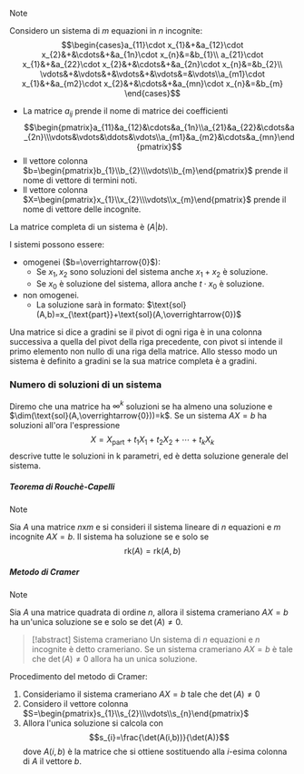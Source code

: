 >[!note]
>Considero un sistema di $m$ equazioni in $n$ incognite: $$\begin{cases}a_{11}\cdot x_{1}&+&a_{12}\cdot x_{2}&+&\cdots&+&a_{1n}\cdot x_{n}&=&b_{1}\\
>a_{21}\cdot x_{1}&+&a_{22}\cdot x_{2}&+&\cdots&+&a_{2n}\cdot x_{n}&=&b_{2}\\
>\vdots&+&\vdots&+&\vdots&+&\vdots&=&\vdots\\a_{m1}\cdot x_{1}&+&a_{m2}\cdot x_{2}&+&\cdots&+&a_{mn}\cdot x_{n}&=&b_{m}
>\end{cases}$$
>- La matrice $a_{ij}$ prende il nome di matrice dei coefficienti $$\begin{pmatrix}a_{11}&a_{12}&\cdots&a_{1n}\\a_{21}&a_{22}&\cdots&a_{2n}\\\vdots&\vdots&\ddots&\vdots\\a_{m1}&a_{m2}&\cdots&a_{mn}\end{pmatrix}$$
>- Il vettore colonna $b=\begin{pmatrix}b_{1}\\b_{2}\\\vdots\\b_{m}\end{pmatrix}$ prende il nome di vettore di termini noti.
>- Il vettore colonna $X=\begin{pmatrix}x_{1}\\x_{2}\\\vdots\\x_{m}\end{pmatrix}$ prende il nome di vettore delle incognite.

La matrice completa di un sistema è $(A | b)$.

I sistemi possono essere:
- omogenei ($b=\overrightarrow{0}$):
	- Se $x_{1},x_{2}$ sono soluzioni del sistema anche $x_{1}+x_{2}$ è soluzione.
	- Se $x_{0}$ è soluzione del sistema, allora anche $t\cdot x_{0}$ è soluzione.
- non omogenei.
	- La soluzione sarà in formato: $\text{sol}(A,b)=x_{\text{part}}+\text{sol}(A,\overrightarrow{0})$

Una matrice si dice a gradini se il pivot di ogni riga è in una colonna successiva a quella del pivot della riga precedente, con pivot si intende il primo elemento non nullo di una riga della matrice. Allo stesso modo un sistema è definito a gradini se la sua matrice completa è a gradini.

### Numero di soluzioni di un sistema

Diremo che una matrice ha $\infty^{k}$ soluzioni se ha almeno una soluzione e $\dim(\text{sol}(A,\overrightarrow{0}))=k$. Se un sistema $AX=b$ ha soluzioni all'ora l'espressione $$X=X_\text{part} + t_{1}X_{1}+t_{2}X_{2}+\cdots+t_{k}X_{k}$$descrive tutte le soluzioni in k parametri, ed è detta soluzione generale del sistema.

##### Teorema di Rouchè-Capelli
>[!note]
>Sia $A$ una matrice $n$x$m$ e si consideri il sistema lineare di $n$ equazioni e $m$ incognite $AX=b$. Il sistema ha soluzione se e solo se $$\text{rk}(A)=\text{rk}(A,b)$$

##### Metodo di Cramer
>[!note]
>Sia $A$ una matrice quadrata di ordine $n$, allora il sistema crameriano $AX=b$ ha un'unica soluzione se e solo se $\det(A)\neq0$.

>[!abstract] Sistema crameriano
>Un sistema di $n$ equazioni e $n$ incognite è detto crameriano. Se un sistema crameriano $AX=b$ è tale che $\det(A)\neq0$ allora ha un unica soluzione.

Procedimento del metodo di Cramer:

1. Consideriamo il sistema crameriano $AX=b$ tale che $\det(A)\neq0$
2. Considero il vettore colonna $S=\begin{pmatrix}s_{1}\\s_{2}\\\vdots\\s_{n}\end{pmatrix}$
3. Allora l'unica soluzione si calcola con $$s_{i}=\frac{\det(A(i,b))}{\det(A)}$$dove $A(i,b)$ è la matrice che si ottiene sostituendo alla $i$-esima colonna di $A$ il vettore $b$.

